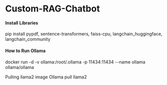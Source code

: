 # Custom-RAG-Chatbot

#### Install Libraries


pip install pypdf, sentence-transformers, faiss-cpu, langchain_huggingface, langchain_community

#### How to Run Ollama
docker run -d -v ollama:/root/.ollama -p 11434:11434 --name ollama ollama/ollama

Pulling llama2 image
Ollama pull llama2
